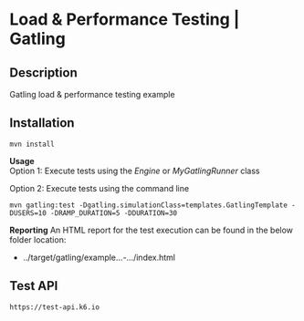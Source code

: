 # Load & Performance Testing | Gatling

## Description
Gatling load & performance testing example

## Installation
```
mvn install
```

**Usage**\
Option 1: Execute tests using the *Engine* or *MyGatlingRunner* class

Option 2: Execute tests using the command line
```
mvn gatling:test -Dgatling.simulationClass=templates.GatlingTemplate -DUSERS=10 -DRAMP_DURATION=5 -DDURATION=30
```

**Reporting**
An HTML report for the test execution can be found in the below folder location:
- ../target/gatling/example...-.../index.html

## Test API 
```
https://test-api.k6.io
```
